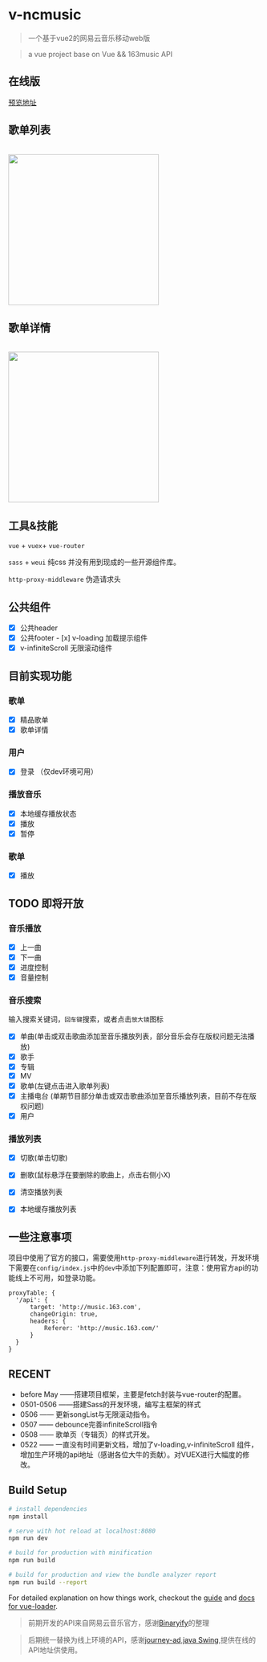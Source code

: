 # v-ncmusic 

> 一个基于vue2的网易云音乐移动web版

> a vue project base on Vue && 163music API

## 在线版

<a href="http://c.damaiplus.com/tn/web/bull-backup/dist/#/index/discover/songList" target="_blank">预览地址</a>

## 歌单列表
<br><img width="300" src="https://github.com/ron0115/v-ncmusic/blob/master/screenshots/songlist1.png">

## 歌单详情
<br><img width="300" src="https://github.com/ron0115/v-ncmusic/blob/master/screenshots/albumDetail.png">

## 工具&技能
`vue` + `vuex`+ `vue-router` 

`sass` + `weui` 纯css 并没有用到现成的一些开源组件库。

`http-proxy-middleware` 伪造请求头
 
## 公共组件
- [x] 公共header 
- [x] 公共footer 
- [x] v-loading 加载提示组件
- [x] v-infiniteScroll 无限滚动组件
 

## 目前实现功能

### 歌单
- [x] 精品歌单
- [x] 歌单详情

### 用户
- [x] 登录 （仅dev环境可用）

### 播放音乐
- [x] 本地缓存播放状态
- [x] 播放
- [x] 暂停

### 歌单
- [x] 播放



## TODO 即将开放

### 音乐播放
- [x] 上一曲
- [x] 下一曲
- [x] 进度控制
- [x] 音量控制

### 音乐搜索
输入搜索关键词，`回车键`搜索，或者点击`放大镜`图标
- [x] 单曲(单击或双击歌曲添加至音乐播放列表，部分音乐会存在版权问题无法播放)
- [x] 歌手
- [x] 专辑
- [x] MV
- [x] 歌单(左键点击进入歌单列表)
- [x] 主播电台 (单期节目部分单击或双击歌曲添加至音乐播放列表，目前不存在版权问题)
- [x] 用户

### 播放列表
- [x] 切歌(单击切歌)
- [x] 删歌(鼠标悬浮在要删除的歌曲上，点击右侧小X)
- [x] 清空播放列表
- [x] 本地缓存播放列表


## 一些注意事项

项目中使用了官方的接口，需要使用`http-proxy-middleware`进行转发，开发环境下需要在`config/index.js`中的`dev`中添加下列配置即可，注意：使用官方api的功能线上不可用，如登录功能。
```
proxyTable: {
  '/api': {
      target: 'http://music.163.com',
      changeOrigin: true,
      headers: {
          Referer: 'http://music.163.com/'
      }
  }
}
```


## RECENT

- before May ——搭建项目框架，主要是fetch封装与vue-router的配置。
- 0501-0506 ——搭建Sass的开发环境，编写主框架的样式
- 0506 —— 更新songList与无限滚动指令。
- 0507 —— debounce完善infiniteScroll指令
- 0508 —— 歌单页（专辑页）的样式开发。
- 0522 —— 一直没有时间更新文档，增加了v-loading,v-infiniteScroll 组件，增加生产环境的api地址（感谢各位大牛的贡献）。对VUEX进行大幅度的修改。



## Build Setup

``` bash
# install dependencies
npm install

# serve with hot reload at localhost:8080
npm run dev

# build for production with minification
npm run build

# build for production and view the bundle analyzer report
npm run build --report
```

For detailed explanation on how things work, checkout the [guide](http://vuejs-templates.github.io/webpack/) and [docs for vue-loader](http://vuejs.github.io/vue-loader).


> 前期开发的API来自网易云音乐官方，感谢[Binaryify](https://github.com/Binaryify/NeteaseCloudMusicApi)的整理

> 后期统一替换为线上环境的API，感谢[journey-ad](https://github.com/journey-ad),[java Swing](https://github.com/javaSwing/MusicAPI),提供在线的API地址供使用。
